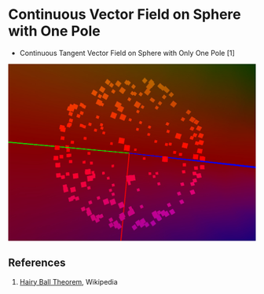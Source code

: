 # Continuous Vector Field on Sphere with One Pole

 * Continuous Tangent Vector Field on Sphere with Only One Pole [1]

[![Demo](Img/Demo01.jpg)](https://vimeo.com/118406481)

## References
1. [Hairy Ball Theorem](http://en.wikipedia.org/wiki/Hairy_ball_theorem), Wikipedia
